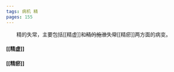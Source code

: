 ```yaml
---
tags: 病机 精
pages: 155
---
```

&emsp;&emsp;精的失常，主要包括[[精虚]]和~~精的施泄失常~~[[精瘀]]两方面的病变。

#### [[精虚]]
#### [[精瘀]]